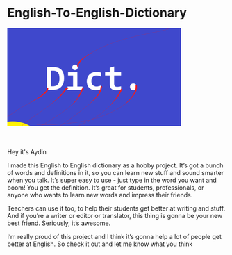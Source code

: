 # English-To-English-Dictionary
<a href="url" style="border: 50%"><img src="https://github.com/iam-aydin/English-To-English-Dictionary/blob/0acd7257efebb1e85c00149706ea443aaff8f161/splash.png" height="auto" width="400"></a>

<br/><br/> 
Hey it's Aydin

I made this English to English dictionary as a hobby project. It’s got a bunch of words and definitions in it, so you can learn new stuff and sound smarter when you talk. It’s super easy to use - just type in the word you want and boom! You get the definition. It’s great for students, professionals, or anyone who wants to learn new words and impress their friends.

Teachers can use it too, to help their students get better at writing and stuff. And if you’re a writer or editor or translator, this thing is gonna be your new best friend. Seriously, it’s awesome.

I’m really proud of this project and I think it’s gonna help a lot of people get better at English. So check it out and let me know what you think


